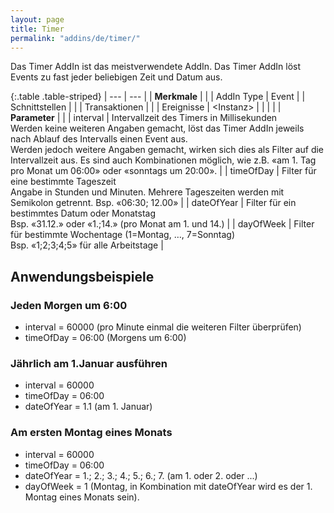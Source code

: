 ```yaml
---
layout: page
title: Timer
permalink: "addins/de/timer/"
---
```


Das Timer AddIn ist das meistverwendete AddIn. Das Timer AddIn löst Events zu fast jeder beliebigen Zeit und Datum aus.


{:.table .table-striped}
| --- | --- |
| __Merkmale__ | |
| AddIn Type | Event |
| Schnittstellen |  |
| Transaktionen |  |
| Ereignisse | &lt;Instanz&gt; |
| | |
| __Parameter__ | |
| interval | Intervallzeit des Timers in Millisekunden<br />Werden keine weiteren Angaben gemacht, löst das Timer AddIn jeweils nach Ablauf des Intervalls einen Event aus.<br />Werden jedoch weitere Angaben gemacht, wirken sich dies als Filter auf die Intervallzeit aus. Es sind auch Kombinationen möglich, wie z.B. «am 1. Tag pro Monat um 06:00» oder «sonntags um 20:00». |
| timeOfDay | Filter für eine bestimmte Tageszeit<br />Angabe in Stunden und Minuten. Mehrere Tageszeiten werden mit Semikolon getrennt. Bsp. «06:30; 12.00» |
| dateOfYear | Filter für ein bestimmtes Datum oder Monatstag<br />Bsp. «31.12.» oder «1.;14.» (pro Monat am 1. und 14.) |
| dayOfWeek | Filter für bestimmte Wochentage (1=Montag, …, 7=Sonntag)<br />Bsp. «1;2;3;4;5» für alle Arbeitstage |


## Anwendungsbeispiele

### Jeden Morgen um 6:00
- interval = 60000 (pro Minute einmal die weiteren Filter überprüfen)
- timeOfDay = 06:00 (Morgens um 6:00)

### Jährlich am 1.Januar ausführen
- interval = 60000 
- timeOfDay = 06:00 
- dateOfYear = 1.1 (am 1. Januar)

### Am ersten Montag eines Monats
- interval = 60000 
- timeOfDay = 06:00 
- dateOfYear = 1.; 2.; 3.; 4.; 5.; 6.; 7.  (am 1. oder 2. oder ...)
- dayOfWeek = 1 (Montag, in Kombination mit dateOfYear wird es der 1. Montag eines Monats sein).
